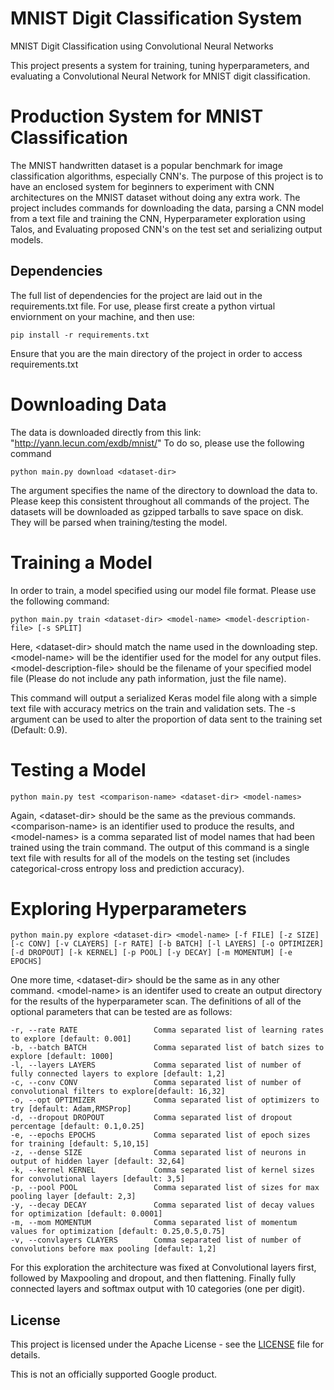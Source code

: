 # MNIST Digit Classification System
MNIST Digit Classification using Convolutional Neural Networks

This project presents a system for training, tuning hyperparameters, and evaluating a Convolutional Neural Network for MNIST digit classification.


# Production System for MNIST Classification

The MNIST handwritten dataset is a popular benchmark for image classification algorithms, especially CNN's. The purpose of this project is to have an enclosed system for beginners to experiment with CNN architectures on the MNIST dataset without doing any extra work. The project includes commands for downloading the data, parsing a CNN model from a text file and training the CNN, Hyperparameter exploration using Talos, and Evaluating proposed CNN's on the test set and serializing output models.

## Dependencies

The full list of dependencies for the project are laid out in the requirements.txt file. For use, please first create a python virtual enviornment on your machine, and then use: 

    pip install -r requirements.txt 

Ensure that you are the main directory of the project in order to access requirements.txt

# Downloading Data

The data is downloaded directly from this link: "http://yann.lecun.com/exdb/mnist/" To do so, please use the following command

    python main.py download <dataset-dir>
  
The argument specifies the name of the directory to download the data to. Please keep this consistent throughout all commands of the project. The datasets will be downloaded as gzipped tarballs to save space on disk. They will be parsed when training/testing the model.

# Training a Model

In order to train, a model specified using our model file format. Please use the following command:

    python main.py train <dataset-dir> <model-name> <model-description-file> [-s SPLIT]

Here, \<dataset-dir> should match the name used in the downloading step. \<model-name> will be the identifier used for the model for any output files. \<model-description-file> should be the filename of your specified model file (Please do not include any path information, just the file name).

This command will output a serialized Keras model file along with a simple text file with accuracy metrics on the train and validation sets. The -s argument can be used to alter the proportion of data sent to the training set (Default: 0.9). 

# Testing a Model

    python main.py test <comparison-name> <dataset-dir> <model-names>

Again, \<dataset-dir> should be the same as the previous commands. \<comparison-name> is an identifier used to produce the results, and \<model-names> is a comma separated list of model names that had been trained using the train command. The output of this command is a single text file with results for all of the models on the testing set (includes categorical-cross entropy loss and prediction accuracy).

# Exploring Hyperparameters

    python main.py explore <dataset-dir> <model-name> [-f FILE] [-z SIZE] [-c CONV] [-v CLAYERS] [-r RATE] [-b BATCH] [-l LAYERS] [-o OPTIMIZER] [-d DROPOUT] [-k KERNEL] [-p POOL] [-y DECAY] [-m MOMENTUM] [-e EPOCHS]

One more time, \<dataset-dir> should be the same as in any other command. \<model-name> is an identifer used to create an output directory for the results of the hyperparameter scan. The definitions of all of the optional parameters that can be tested are as follows:

    -r, --rate RATE                 Comma separated list of learning rates to explore [default: 0.001]
    -b, --batch BATCH               Comma separated list of batch sizes to explore [default: 1000]
    -l, --layers LAYERS             Comma separated list of number of fully connected layers to explore [default: 1,2]
    -c, --conv CONV                 Comma separated list of number of convolutional filters to explore[default: 16,32]
    -o, --opt OPTIMIZER             Comma separated list of optimizers to try [default: Adam,RMSProp]
    -d, --dropout DROPOUT           Comma separated list of dropout percentage [default: 0.1,0.25]
    -e, --epochs EPOCHS             Comma separated list of epoch sizes for training [default: 5,10,15]
    -z, --dense SIZE                Comma separated list of neurons in output of hidden layer [default: 32,64]
    -k, --kernel KERNEL             Comma separated list of kernel sizes for convolutional layers [default: 3,5]
    -p, --pool POOL                 Comma separated list of sizes for max pooling layer [default: 2,3]
    -y, --decay DECAY               Comma separated list of decay values for optimization [default: 0.0001]
    -m, --mom MOMENTUM              Comma separated list of momentum values for optimization [default: 0.25,0.5,0.75]
    -v, --convlayers CLAYERS        Comma separated list of number of convolutions before max pooling [default: 1,2]

For this exploration the architecture was fixed at Convolutional layers first, followed by Maxpooling and dropout, and then flattening. Finally fully connected layers and softmax output with 10 categories (one per digit).
 
## License

This project is licensed under the Apache License - see the [LICENSE](LICENSE) file for details.

This is not an officially supported Google product.
